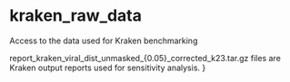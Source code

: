 # kraken_raw_data

Access to the data used for Kraken benchmarking

report_kraken_viral_dist_unmasked_{0.05}_corrected_k23.tar.gz files are  Kraken output reports used for sensitivity analysis. 
}


